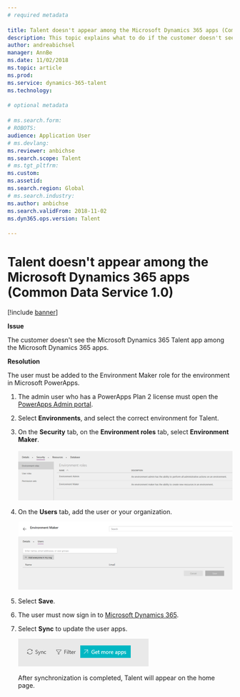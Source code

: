 ```yaml
---
# required metadata

title: Talent doesn't appear among the Microsoft Dynamics 365 apps (Common Data Service 1.0)
description: This topic explains what to do if the customer doesn't see the Microsoft Dynamics 365 Talent app among the Microsoft Dynamics 365 apps.
author: andreabichsel
manager: AnnBe
ms.date: 11/02/2018
ms.topic: article
ms.prod: 
ms.service: dynamics-365-talent
ms.technology: 

# optional metadata

# ms.search.form: 
# ROBOTS: 
audience: Application User
# ms.devlang: 
ms.reviewer: anbichse
ms.search.scope: Talent
# ms.tgt_pltfrm: 
ms.custom: 
ms.assetid: 
ms.search.region: Global
# ms.search.industry: 
ms.author: anbichse
ms.search.validFrom: 2018-11-02
ms.dyn365.ops.version: Talent

---
```


# Talent doesn't appear among the Microsoft Dynamics 365 apps (Common Data Service 1.0)

[!include [banner](includes/banner.md)]

**Issue**

The customer doesn't see the Microsoft Dynamics 365 Talent app among the Microsoft Dynamics 365 apps.

**Resolution**

The user must be added to the Environment Maker role for the environment in Microsoft PowerApps.

1. The admin user who has a PowerApps Plan 2 license must open the [PowerApps Admin portal](https://preview.admin.powerapps.com/).
2. Select **Environments**, and select the correct environment for Talent.
3. On the **Security** tab, on the **Environment roles** tab, select **Environment Maker**.

    ![Environment roles tab](media/environment-roles.png)

4. On the **Users** tab, add the user or your organization.

    ![Users tab](media/environment-maker.png)

5. Select **Save**.
6. The user must now sign in to [Microsoft Dynamics 365](https://home.dynamics.com/).
7. Select **Sync** to update the user apps.

    ![Sync button](media/get-more.png)

    After synchronization is completed, Talent will appear on the home page.
